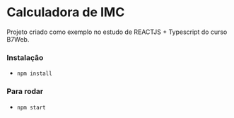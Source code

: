 # Calculadora de IMC
 Projeto criado como exemplo no estudo de REACTJS + Typescript do curso B7Web.

 ### Instalação
 - `npm install`

 ### Para rodar
 - `npm start`
